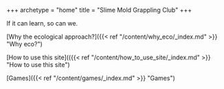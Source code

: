 +++
archetype = "home"
title = "Slime Mold Grappling Club"
+++


If it can learn, so can we.


[Why the ecological approach?]({{< ref "/content/why_eco/_index.md" >}} "Why eco?")

[How to use this site](({{< ref "/content/how_to_use_site/_index.md" >}} "How to use this site")

[Games]({{< ref "/content/games/_index.md" >}} "Games")